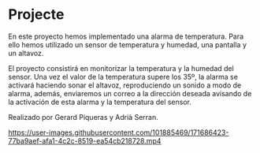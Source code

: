 # Projecte

En este proyecto hemos implementado una alarma de temperatura. Para ello hemos utilizado un sensor de temperatura y humedad, una pantalla y  un altavoz.

El proyecto consistirá en monitorizar la temperatura y la humedad del sensor. Una vez el valor de la temperatura supere los 35º, la alarma se activará haciendo sonar el altavoz, reproduciendo un sonido a modo de alarma, además, enviaremos un correo a la dirección deseada avisando de la activación de esta alarma y la temperatura del sensor.

Realizado por Gerard Piqueras y Adrià Serran.

https://user-images.githubusercontent.com/101885469/171686423-77ba9aef-afa1-4c2c-8519-ea54cb218728.mp4
